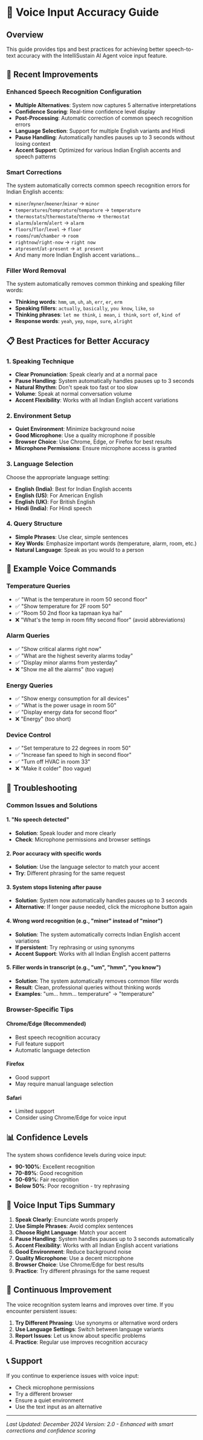 # 🎤 Voice Input Accuracy Guide

## Overview
This guide provides tips and best practices for achieving better speech-to-text accuracy with the IntelliSustain AI Agent voice input feature.

## 🚀 Recent Improvements

### Enhanced Speech Recognition Configuration
- **Multiple Alternatives**: System now captures 5 alternative interpretations
- **Confidence Scoring**: Real-time confidence level display
- **Post-Processing**: Automatic correction of common speech recognition errors
- **Language Selection**: Support for multiple English variants and Hindi
- **Pause Handling**: Automatically handles pauses up to 3 seconds without losing context
- **Accent Support**: Optimized for various Indian English accents and speech patterns

### Smart Corrections
The system automatically corrects common speech recognition errors for Indian English accents:
- `miner`/`myner`/`meener`/`minar` → `minor`
- `temperatures`/`temprature`/`tempature` → `temperature`
- `thermostats`/`thermostate`/`thermo` → `thermostat`
- `alarms`/`alerm`/`alert` → `alarm`
- `floors`/`flor`/`level` → `floor`
- `rooms`/`rum`/`chamber` → `room`
- `rightnow`/`right-now` → `right now`
- `atpresent`/`at-present` → `at present`
- And many more Indian English accent variations...

### Filler Word Removal
The system automatically removes common thinking and speaking filler words:
- **Thinking words**: `hmm`, `um`, `uh`, `ah`, `err`, `er`, `erm`
- **Speaking fillers**: `actually`, `basically`, `you know`, `like`, `so`
- **Thinking phrases**: `let me think`, `i mean`, `i think`, `sort of`, `kind of`
- **Response words**: `yeah`, `yep`, `nope`, `sure`, `alright`

## 📋 Best Practices for Better Accuracy

### 1. **Speaking Technique**
- **Clear Pronunciation**: Speak clearly and at a normal pace
- **Pause Handling**: System automatically handles pauses up to 3 seconds
- **Natural Rhythm**: Don't speak too fast or too slow
- **Volume**: Speak at normal conversation volume
- **Accent Flexibility**: Works with all Indian English accent variations

### 2. **Environment Setup**
- **Quiet Environment**: Minimize background noise
- **Good Microphone**: Use a quality microphone if possible
- **Browser Choice**: Use Chrome, Edge, or Firefox for best results
- **Microphone Permissions**: Ensure microphone access is granted

### 3. **Language Selection**
Choose the appropriate language setting:
- **English (India)**: Best for Indian English accents
- **English (US)**: For American English
- **English (UK)**: For British English
- **Hindi (India)**: For Hindi speech

### 4. **Query Structure**
- **Simple Phrases**: Use clear, simple sentences
- **Key Words**: Emphasize important words (temperature, alarm, room, etc.)
- **Natural Language**: Speak as you would to a person

## 🎯 Example Voice Commands

### Temperature Queries
- ✅ "What is the temperature in room 50 second floor"
- ✅ "Show temperature for 2F room 50"
- ✅ "Room 50 2nd floor ka tapmaan kya hai"
- ❌ "What's the temp in room fifty second floor" (avoid abbreviations)

### Alarm Queries
- ✅ "Show critical alarms right now"
- ✅ "What are the highest severity alarms today"
- ✅ "Display minor alarms from yesterday"
- ❌ "Show me all the alarms" (too vague)

### Energy Queries
- ✅ "Show energy consumption for all devices"
- ✅ "What is the power usage in room 50"
- ✅ "Display energy data for second floor"
- ❌ "Energy" (too short)

### Device Control
- ✅ "Set temperature to 22 degrees in room 50"
- ✅ "Increase fan speed to high in second floor"
- ✅ "Turn off HVAC in room 33"
- ❌ "Make it colder" (too vague)

## 🔧 Troubleshooting

### Common Issues and Solutions

#### 1. **"No speech detected"**
- **Solution**: Speak louder and more clearly
- **Check**: Microphone permissions and browser settings

#### 2. **Poor accuracy with specific words**
- **Solution**: Use the language selector to match your accent
- **Try**: Different phrasing for the same request

#### 3. **System stops listening after pause**
- **Solution**: System now automatically handles pauses up to 3 seconds
- **Alternative**: If longer pause needed, click the microphone button again

#### 4. **Wrong word recognition (e.g., "miner" instead of "minor")**
- **Solution**: The system automatically corrects Indian English accent variations
- **If persistent**: Try rephrasing or using synonyms
- **Accent Support**: Works with all Indian English accent patterns

#### 5. **Filler words in transcript (e.g., "um", "hmm", "you know")**
- **Solution**: The system automatically removes common filler words
- **Result**: Clean, professional queries without thinking words
- **Examples**: "um... hmm... temperature" → "temperature"

### Browser-Specific Tips

#### Chrome/Edge (Recommended)
- Best speech recognition accuracy
- Full feature support
- Automatic language detection

#### Firefox
- Good support
- May require manual language selection

#### Safari
- Limited support
- Consider using Chrome/Edge for voice input

## 📊 Confidence Levels

The system shows confidence levels during voice input:
- **90-100%**: Excellent recognition
- **70-89%**: Good recognition
- **50-69%**: Fair recognition
- **Below 50%**: Poor recognition - try rephrasing

## 🎤 Voice Input Tips Summary

1. **Speak Clearly**: Enunciate words properly
2. **Use Simple Phrases**: Avoid complex sentences
3. **Choose Right Language**: Match your accent
4. **Pause Handling**: System handles pauses up to 3 seconds automatically
5. **Accent Flexibility**: Works with all Indian English accent variations
6. **Good Environment**: Reduce background noise
7. **Quality Microphone**: Use a decent microphone
8. **Browser Choice**: Use Chrome/Edge for best results
9. **Practice**: Try different phrasings for the same request

## 🔄 Continuous Improvement

The voice recognition system learns and improves over time. If you encounter persistent issues:

1. **Try Different Phrasing**: Use synonyms or alternative word orders
2. **Use Language Settings**: Switch between language variants
3. **Report Issues**: Let us know about specific problems
4. **Practice**: Regular use improves recognition accuracy

## 📞 Support

If you continue to experience issues with voice input:
- Check microphone permissions
- Try a different browser
- Ensure a quiet environment
- Use the text input as an alternative

---

*Last Updated: December 2024*
*Version: 2.0 - Enhanced with smart corrections and confidence scoring*
